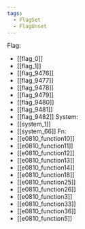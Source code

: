 ```yaml
---
tags:
  - FlagSet
  - FlagUnset
---
```

Flag:
- [[flag_0]]
- [[flag_1]]
- [[flag_9476]]
- [[flag_9477]]
- [[flag_9478]]
- [[flag_9479]]
- [[flag_9480]]
- [[flag_9481]]
- [[flag_9482]]
System:
- [[system_1]]
- [[system_66]]
Fn:
- [[e0810_function10]]
- [[e0810_function11]]
- [[e0810_function12]]
- [[e0810_function13]]
- [[e0810_function14]]
- [[e0810_function18]]
- [[e0810_function25]]
- [[e0810_function26]]
- [[e0810_function3]]
- [[e0810_function33]]
- [[e0810_function36]]
- [[e0810_function5]]
